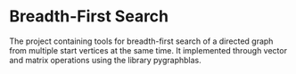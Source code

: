 # Breadth-First Search
The project containing tools for breadth-first search of a directed graph from multiple start vertices at the same time. It implemented through vector and matrix operations using the library pygraphblas.

